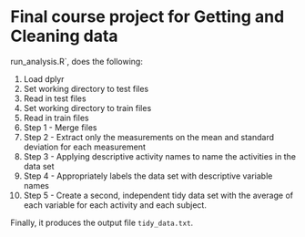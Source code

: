 # Final course project for Getting and Cleaning data

run_analysis.R`, does the following:

1. Load dplyr
2. Set working directory to test files
3. Read in test files
4. Set working directory to train files
5. Read in train files
6. Step 1 - Merge files 
7. Step 2 - Extract only the measurements on the mean and standard deviation for each measurement
8. Step 3 - Applying descriptive activity names to name the activities in the data set
9. Step 4 - Appropriately labels the data set with descriptive variable names
10. Step 5 - Create a second, independent tidy data set with the average of each variable for each activity and each subject.

Finally, it produces the output file `tidy_data.txt`.